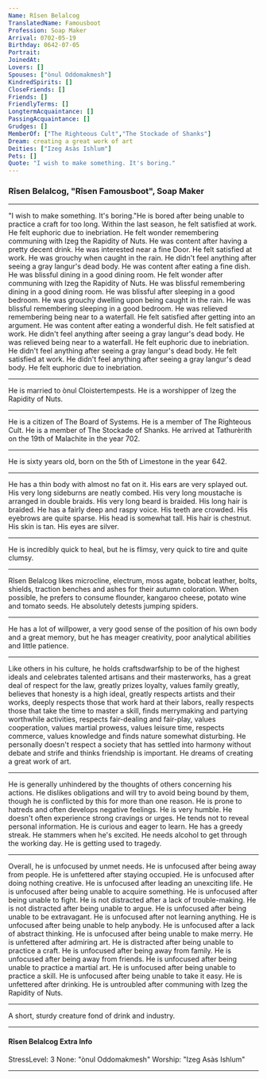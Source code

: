 ```yaml
---
Name: Rîsen Belalcog
TranslatedName: Famousboot
Profession: Soap Maker    
Arrival: 0702-05-19
Birthday: 0642-07-05
Portrait:
JoinedAt: 
Lovers: []
Spouses: ["ònul Oddomakmesh"]
KindredSpirits: []
CloseFriends: []
Friends: []
FriendlyTerms: []
LongtermAcquaintance: []
PassingAcquaintance: []
Grudges: []
MemberOf: ["The Righteous Cult","The Stockade of Shanks"]
Dream: creating a great work of art
Deities: ["Izeg Asàs Ishlum"]
Pets: []
Quote: "I wish to make something. It's boring."
---
```


### Rîsen Belalcog, "Rîsen Famousboot", Soap Maker 
 
***

"I wish to make something. It's boring."He is bored after being unable to practice a craft for too long. Within the last season, he felt satisfied at work. He felt euphoric due to inebriation. He felt wonder remembering communing with Izeg the Rapidity of Nuts. He was content after having a pretty decent drink. He was interested near a fine Door. He felt satisfied at work. He was grouchy when caught in the rain. He didn't feel anything after seeing a gray langur's dead body. He was content after eating a fine dish. He was blissful dining in a good dining room. He felt wonder after communing with Izeg the Rapidity of Nuts. He was blissful remembering dining in a good dining room. He was blissful after sleeping in a good bedroom. He was grouchy dwelling upon being caught in the rain. He was blissful remembering sleeping in a good bedroom. He was relieved remembering being near to a waterfall. He felt satisfied after getting into an argument. He was content after eating a wonderful dish. He felt satisfied at work. He didn't feel anything after seeing a gray langur's dead body. He was relieved being near to a waterfall. He felt euphoric due to inebriation. He didn't feel anything after seeing a gray langur's dead body. He felt satisfied at work. He didn't feel anything after seeing a gray langur's dead body. He felt euphoric due to inebriation. 
***

He is married to ònul Cloistertempests. He is a worshipper of Izeg the Rapidity of Nuts. 
***

He is a citizen of The Board of Systems. He is a member of The Righteous Cult. He is a member of The Stockade of Shanks. He arrived at Tathurèrith on the 19th of Malachite in the year 702. 
***

He is sixty years old, born on the 5th of Limestone in the year 642. 
***

He has a thin body with almost no fat on it. His ears are very splayed out. His very long sideburns are neatly combed. His very long moustache is arranged in double braids. His very long beard is braided. His long hair is braided. He has a fairly deep and raspy voice. His teeth are crowded. His eyebrows are quite sparse. His head is somewhat tall. His hair is chestnut. His skin is tan. His eyes are silver. 
***

He is incredibly quick to heal, but he is flimsy, very quick to tire and quite clumsy. 
***

Rîsen Belalcog likes microcline, electrum, moss agate, bobcat leather, bolts, shields, traction benches and ashes for their autumn coloration. When possible, he prefers to consume flounder, kangaroo cheese, potato wine and tomato seeds. He absolutely detests jumping spiders. 
***

He has a lot of willpower, a very good sense of the position of his own body and a great memory, but he has meager creativity, poor analytical abilities and little patience. 
***

Like others in his culture, he holds craftsdwarfship to be of the highest ideals and celebrates talented artisans and their masterworks, has a great deal of respect for the law, greatly prizes loyalty, values family greatly, believes that honesty is a high ideal, greatly respects artists and their works, deeply respects those that work hard at their labors, really respects those that take the time to master a skill, finds merrymaking and partying worthwhile activities, respects fair-dealing and fair-play, values cooperation, values martial prowess, values leisure time, respects commerce, values knowledge and finds nature somewhat disturbing. He personally doesn't respect a society that has settled into harmony without debate and strife and thinks friendship is important. He dreams of creating a great work of art. 
***

He is generally unhindered by the thoughts of others concerning his actions. He dislikes obligations and will try to avoid being bound by them, though he is conflicted by this for more than one reason. He is prone to hatreds and often develops negative feelings. He is very humble. He doesn't often experience strong cravings or urges. He tends not to reveal personal information. He is curious and eager to learn. He has a greedy streak. He stammers when he's excited. He needs alcohol to get through the working day. He is getting used to tragedy. 
***

Overall, he is unfocused by unmet needs. He is unfocused after being away from people. He is unfettered after staying occupied. He is unfocused after doing nothing creative. He is unfocused after leading an unexciting life. He is unfocused after being unable to acquire something. He is unfocused after being unable to fight. He is not distracted after a lack of trouble-making. He is not distracted after being unable to argue. He is unfocused after being unable to be extravagant. He is unfocused after not learning anything. He is unfocused after being unable to help anybody. He is unfocused after a lack of abstract thinking. He is unfocused after being unable to make merry. He is unfettered after admiring art. He is distracted after being unable to practice a craft. He is unfocused after being away from family. He is unfocused after being away from friends. He is unfocused after being unable to practice a martial art. He is unfocused after being unable to practice a skill. He is unfocused after being unable to take it easy. He is unfettered after drinking. He is untroubled after communing with Izeg the Rapidity of Nuts. 
***

A short, sturdy creature fond of drink and industry. 
***

#### Rîsen Belalcog Extra Info

StressLevel: 3
None: "ònul Oddomakmesh"
Worship: "Izeg Asàs Ishlum"

***
